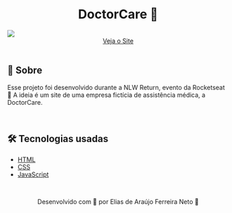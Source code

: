 <h1 align="center">
    DoctorCare 🥼
</h1>

<img src="./github/DoctorCare.gif">

<div align="center">
    <a href="https://elias-neto.github.io/DoctorCare/"> Veja o Site</a>
</div>  

<br>

## 📗 Sobre

Esse projeto foi desenvolvido durante a NLW Return, evento da Rocketseat 💜
A ideia é um site de uma empresa fictícia de assistência médica, a DoctorCare. 

<br>

## 🛠 Tecnologias usadas

- [HTML](https://developer.mozilla.org/pt-BR/docs/Web/HTML)
- [CSS](https://developer.mozilla.org/pt-BR/docs/Web/CSS)
- [JavaScript](https://developer.mozilla.org/pt-BR/docs/Web/JavaScript)

<br>

<p align="center"> Desenvolvido com 💚 por Elias de Araújo Ferreira Neto 👋 <p>
